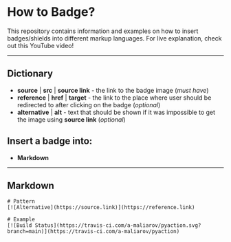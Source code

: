 # How to Badge?
This repository contains information and examples on how to insert badges/shields into different markup languages. For live explanation, check out this YouTube video!

---

## Dictionary
+ **source** | **src** | **source link** - the link to the badge image (*must have*)
+ **reference** | **href** | **target** - the link to the place where user should be redirected to after clicking on the badge (*optional*)
+ **alternative** | **alt** - text that should be shown if it was impossible to get the image using **source link** (*optional*)

## Insert a badge into:
+ **Markdown**

---

## Markdown
```
# Pattern
[![Alternative](https://source.link)](https://reference.link)

# Example
[![Build Status](https://travis-ci.com/a-maliarov/pyaction.svg?branch=main)](https://travis-ci.com/a-maliarov/pyaction)
```
